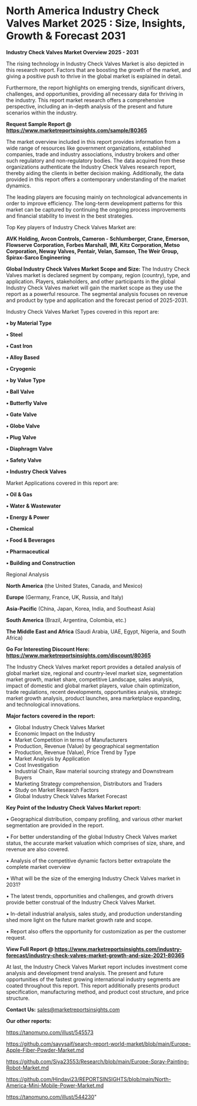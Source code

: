 # North America Industry Check Valves Market 2025 : Size, Insights, Growth & Forecast 2031

<Strong> Industry Check Valves Market Overview 2025 - 2031</strong>

The rising technology in Industry Check Valves Market is also depicted in this research report. Factors that are boosting the growth of the market, and giving a positive push to thrive in the global market is explained in detail.

Furthermore, the report highlights on emerging trends, significant drivers, challenges, and opportunities, providing all necessary data for thriving in the industry. This report market research offers a comprehensive perspective, including an in-depth analysis of the present and future scenarios within the industry.

<strong>Request Sample Report @ <a href=https://www.marketreportsinsights.com/sample/80365>https://www.marketreportsinsights.com/sample/80365</a></strong>

The market overview included in this report provides information from a wide range of resources like government organizations, established companies, trade and industry associations, industry brokers and other such regulatory and non-regulatory bodies. The data acquired from these organizations authenticate the Industry Check Valves research report, thereby aiding the clients in better decision making. Additionally, the data provided in this report offers a contemporary understanding of the market dynamics.

The leading players are focusing mainly on technological advancements in order to improve efficiency. The long-term development patterns for this market can be captured by continuing the ongoing process improvements and financial stability to invest in the best strategies.

Top Key players of Industry Check Valves Market are:

<strong>AVK Holding, Avcon Controls, Cameron - Schlumberger, Crane, Emerson, Flowserve Corporation, Forbes Marshall, IMI, Kitz Corporation, Metso Corporation, Neway Valves, Pentair, Velan, Samson, The Weir Group, Spirax-Sarco Engineering</strong>

<strong><b>Global Industry Check Valves Market Scope and Size:</b></strong>
The Industry Check Valves market is declared segment by company, region (country), type, and application. Players, stakeholders, and other participants in the global Industry Check Valves market will gain the market scope as they use the report as a powerful resource. The segmental analysis focuses on revenue and product by type and application and the forecast period of 2025-2031.

Industry Check Valves Market Types covered in this report are:

<strong>• by Material Type

• Steel

• Cast Iron

• Alloy Based

• Cryogenic

• by Value Type

• Ball Valve

• Butterfly Valve

• Gate Valve

• Globe Valve

• Plug Valve

• Diaphragm Valve

• Safety Valve

• Industry Check Valves</strong>

Market Applications covered in this report are:

<strong>• Oil & Gas

• Water & Wastewater

• Energy & Power

• Chemical

• Food & Beverages

• Pharmaceutical

• Building and Construction</strong> 

Regional Analysis

<strong>North America</strong> (the United States, Canada, and Mexico)

<strong>Europe</strong> (Germany, France, UK, Russia, and Italy)

<strong>Asia-Pacific</strong> (China, Japan, Korea, India, and Southeast Asia)

<strong>South America</strong> (Brazil, Argentina, Colombia, etc.)

<strong>The Middle East and Africa</strong> (Saudi Arabia, UAE, Egypt, Nigeria, and South Africa)

<strong>Go For Interesting Discount Here: <a href=https://www.marketreportsinsights.com/discount/80365>https://www.marketreportsinsights.com/discount/80365</a></strong>

The Industry Check Valves market report provides a detailed analysis of global market size, regional and country-level market size, segmentation market growth, market share, competitive Landscape, sales analysis, impact of domestic and global market players, value chain optimization, trade regulations, recent developments, opportunities analysis, strategic market growth analysis, product launches, area marketplace expanding, and technological innovations.

<strong><b>Major factors covered in the report:</b></strong>
<ul>
  <li>Global Industry Check Valves Market </li>
  <li>Economic Impact on the Industry</li>
  <li>Market Competition in terms of Manufacturers</li>
  <li>Production, Revenue (Value) by geographical segmentation</li>
  <li>Production, Revenue (Value), Price Trend by Type</li>
  <li>Market Analysis by Application</li>
  <li>Cost Investigation</li>
  <li>Industrial Chain, Raw material sourcing strategy and Downstream Buyers</li>
  <li>Marketing Strategy comprehension, Distributors and Traders</li>
  <li>Study on Market Research Factors</li>
  <li>Global Industry Check Valves Market Forecast</li>
</ul>

<strong><b>Key Point of the Industry Check Valves Market report:</b></strong>

• Geographical distribution, company profiling, and various other market segmentation are provided in the report.

• For better understanding of the global Industry Check Valves market status, the accurate market valuation which comprises of size, share, and revenue are also covered.

• Analysis of the competitive dynamic factors better extrapolate the complete market overview

• What will be the size of the emerging Industry Check Valves market in 2031?

• The latest trends, opportunities and challenges, and growth drivers provide better construal of the Industry Check Valves Market.

• In-detail industrial analysis, sales study, and production understanding shed more light on the future market growth rate and scope.

• Report also offers the opportunity for customization as per the customer request.

<strong><b>View Full Report @ <a href=https://www.marketreportsinsights.com/industry-forecast/industry-check-valves-market-growth-and-size-2021-80365>https://www.marketreportsinsights.com/industry-forecast/industry-check-valves-market-growth-and-size-2021-80365</a></b></strong>


At last, the Industry Check Valves Market report includes investment come analysis and development trend analysis. The present and future opportunities of the fastest growing international industry segments are coated throughout this report. This report additionally presents product specification, manufacturing method, and product cost structure, and price structure.

<strong>Contact Us:</strong>
sales@marketreportsinsights.com

<strong>Our other reports:</strong>

<a href=https://tanomuno.com/illust/545573>https://tanomuno.com/illust/545573</a>

<a href=https://github.com/sayysaif/search-report-world-market/blob/main/Europe-Apple-Fiber-Powder-Market.md>https://github.com/sayysaif/search-report-world-market/blob/main/Europe-Apple-Fiber-Powder-Market.md</a>

<a href=https://github.com/Siya23553/Research/blob/main/Europe-Spray-Painting-Robot-Market.md>https://github.com/Siya23553/Research/blob/main/Europe-Spray-Painting-Robot-Market.md</a>

<a href=https://github.com/Hindavi23/REPORTSINSIGHTS/blob/main/North-America-Mini-Mobile-Power-Market.md>https://github.com/Hindavi23/REPORTSINSIGHTS/blob/main/North-America-Mini-Mobile-Power-Market.md</a>

<a href=https://tanomuno.com/illust/544230>https://tanomuno.com/illust/544230</a>"
